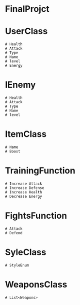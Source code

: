 # FinalProjct

# UserClass
    # Health
    # Attack
    # Type
    # Name
    # level
    # Energy

# IEnemy
    # Health
    # Attack
    # Type
    # Name
    # level

# ItemClass
    # Name
    # Boost

# TrainingFunction
    # Increase Attack
    # Increase Defense
    # Increase Health
    # Decrease Energy

# FightsFunction
    # Attack
    # Defend

# SyleClass
    # StyleEnum

# WeaponsClass
    # List<Weapons>
